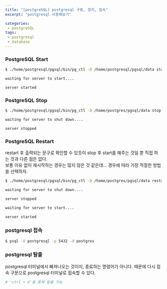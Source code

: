 ```yaml
---
title: "[postgreSQL] postgresql 구동, 정지, 접속"
excerpt: "postgresql 사용해보기"

categories:
 - postgreSQL
tags:
 - postgresql
 - database
---
```

### PostgreSQL Start
```bash
$ ./home/postgresql/pgsql/bin/pg_ctl -D /home/postgresql/pgsql/data start

waiting for server to start....

server started
```

### PostgreSQL Stop
```bash
$ ./home/postgresql/pgsql/bin/pg_ctl -D /home/postgres/pgsql/data stop

waiting for server to shut down....

server stopped
```

### PostgreSQL Restart
restart 후 출력되는 문구로 확인할 수 있듯이 stop 후 start를 해주는 것일 뿐 직접 하는 것과 다른 점은 없다.<br>
보통 이유 없이 재시작하는 경우는 많지 않은 것 같은데... 경우에 따라 가장 적절한 방법을 선택하자.
```bash
$ ./home/postgresql/pgsql/bin/pg_ctl -D /home/postgres/pgsql/data restart

waiting for server to shut down....

server stopped

waiting for server to start....

server started
```

### postgresql 접속
```bash
$ psql -U postgresql -p 5432 -d postgres
```

### postgresql 탈출
postgresql 터미널에서 빠져나오는 것이지, 종료하는 명령어가 아니다. 때문에 다시 접속 구문으로 postgresql 터미널로 접속할 수 있다.
```bash
# 'ctrl + d'를 통해 탈출 가능
```
    
